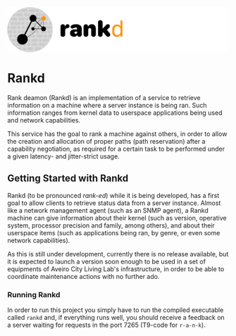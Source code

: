 <img src="docs/logo/long.png"  width="500" height="102">

# Rankd

Rank deamon (Rankd) is an implementation of a service to retrieve information on a machine where a server instance is being ran. Such information ranges from kernel data to userspace applications being used and network capabilities.

This service has the goal to rank a machine against others, in order to allow the creation and allocation of proper paths (path reservation) after a capability negotiation, as required for a certain task to be performed under a given latency- and jitter-strict usage.

## Getting Started with Rankd

Rankd (to be pronounced _rank-ed_) while it is being developed, has a first goal to allow clients to retrieve status data from a server instance. Almost like a network management agent (such as an SNMP agent), a Rankd machine can give information about their kernel (such as version, operative system, processor precision and family, among others), and about their userspace items (such as applications being ran, by genre, or even some network capabilities).

As this is still under development, currently there is no release available, but it is expected to launch a version soon enough to be used in a set of equipments of Aveiro City Living Lab's infrastructure, in order to be able to coordinate maintenance actions with no further ado.

### Running Rankd

In order to run this project you simply have to run the compiled executable called `rankd` and, if everything runs well, you should receive a feedback on a server waiting for requests in the port 7265 (T9-code for `r-a-n-k`).
